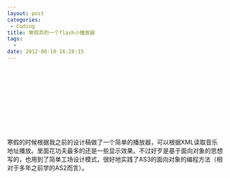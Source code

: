```yaml
---
layout: post
categories: 
 - Coding
title: 寒假弄的一个flash小播放器
tags:
  - 
date: 2012-06-10 16:28:15
---
```

<object classid="clsid:D27CDB6E-AE6D-11cf-96B8-444553540000" codebase="http://download.macromedia.com/pub/shockwave/cabs/flash/swflash.cab#version=11" > 
<param name="SRC" value=“yellow player"> 
<param name="quality" value="high"> 
<param name="wmode" value="transparent"
<embed src="http://imjacob.me/src/2012-06-12/Mp3Player.swf" quality=high 
pluginspage="http://www.macromedia.com/go/getflashplayer" type="application/x－shockwave－flash"> 
</embed> 
</object> 

寒假的时候根据我之前的设计稿做了一个简单的播放器，可以根据XML读取音乐地址播放。里面花功夫最多的还是一些显示效果。不过好歹是基于面向对象的思想写的，也用到了简单工场设计模式，很好地实践了AS3的面向对象的编程方法（相对于多年之前学的AS2而言）。